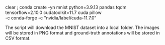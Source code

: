 clear ; conda create -yn mnist python=3.9.13 pandas tqdm \
tensorflow=2.10.0 cudatoolkit=11.7 cuda pillow \
-c conda-forge -c "nvidia/label/cuda-11.7.0"

The script will download the MNIST dataset into a local folder. The images will
be stored in PNG format and ground-truth annotations will be stored in CSV 
format.

